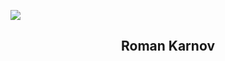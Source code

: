 <p>
  <img src="https://svg-banners.vercel.app/api?type=luminance&text1=Hi, I'm RoKa781width=1000height=200">
</p>

<h2 align="center">Roman Karnov</h2>
